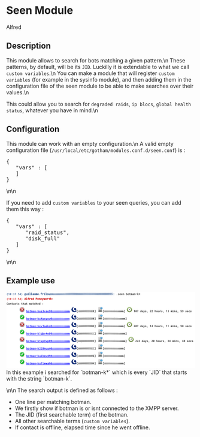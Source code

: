 # Seen Module

<span class="label label-success">Alfred</span>

## Description

This module allows to search for bots matching a given pattern.\n
These patterns, by default, will be its `JID`. Luckilly it is extendable to what we call
`custom variables`.\n
You can make a module that will register `custom variables` (for example in the sysinfo module),
and then adding them in the configuration file of the seen module to be able to make
searches over their values.\n

This could allow you to search for `degraded raids`, `ip blocs`, `global health status`, whatever you have in mind.\n


## Configuration

This module can work with an empty configuration.\n
A valid empty configuration file (`/usr/local/etc/gotham/modules.conf.d/seen.conf`) is :
<pre>
{
   "vars" : [
   ]
}
</pre>
\n\n

If you need to add `custom variables` to your seen queries, you can add them this way :
<pre>
{
   "vars" : [
      "raid_status",
      "disk_full"
   ]
}
</pre>
\n\n

## Example use
<img src=data/img/seen_example.png>
In this example i searched for `botman-k*` which is every `JID` that
starts with the string `botman-k`.

\n\n
The search output is defined as follows :
- One line per matching botman.
- We firstly show if botman is or isnt connected to the XMPP server.
- The JID (first searchable term) of the botman.
- All other searchable terms (`custom variables`).
- If contact is offline, elapsed time since he went offline.
